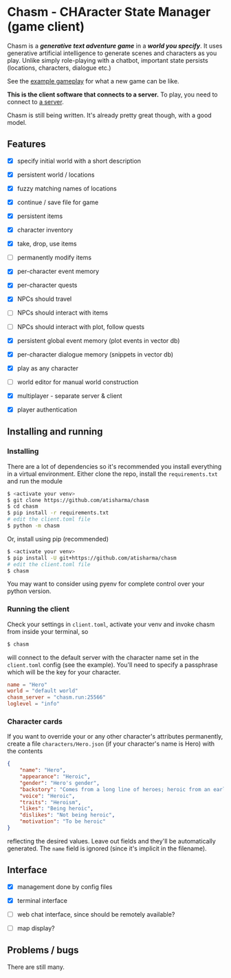 # Chasm - CHAracter State Manager (game client)

Chasm is a ***generative text adventure game*** in a ***world you
specify***. It uses generative artificial intelligence to generate
scenes and characters as you play. Unlike simply role-playing with a
chatbot, important state persists (locations, characters, dialogue
etc.)

See the [example gameplay](example-gameplay.md) for what a new game can be like.

**This is the client software that connects to a server.**
To play, you need to connect to [a server](https://github.com/atisharma/chasm_engine).

Chasm is still being written. It's already pretty great though,
with a good model.


## Features

* [x] specify initial world with a short description
* [x] persistent world / locations
* [x] fuzzy matching names of locations
* [x] continue / save file for game
* [x] persistent items
* [x] character inventory
* [x] take, drop, use items
* [ ] permanently modify items
* [x] per-character event memory
* [x] per-character quests
* [x] NPCs should travel
* [ ] NPCs should interact with items
* [ ] NPCs should interact with plot, follow quests
* [x] persistent global event memory (plot events in vector db)
* [x] per-character dialogue memory (snippets in vector db)
* [x] play as any character
* [ ] world editor for manual world construction
* [x] multiplayer - separate server & client
* [x] player authentication


## Installing and running

### Installing

There are a lot of dependencies so it's recommended you install
everything in a virtual environment.  Either clone the repo, install
the `requirements.txt` and run the module
```bash
$ <activate your venv>
$ git clone https://github.com/atisharma/chasm
$ cd chasm
$ pip install -r requirements.txt
# edit the client.toml file
$ python -m chasm
```

Or, install using pip (recommended)
```bash
$ <activate your venv>
$ pip install -U git+https://github.com/atisharma/chasm
# edit the client.toml file
$ chasm
```

You may want to consider using pyenv for complete control over your python version.


### Running the client

Check your settings in `client.toml`, activate your venv and invoke chasm from inside your terminal, so
```bash
$ chasm
```
will connect to the default server with the character name set in the `client.toml` config (see the example). You'll need to specify a passphrase which will be the key for your character.

```toml
name = "Hero"
world = "default world"
chasm_server = "chasm.run:25566"
loglevel = "info"
```

### Character cards

If you want to override your or any other character's attributes
permanently, create a file `characters/Hero.json` (if your character's
name is Hero) with the contents
```json
{
    "name": "Hero",
    "appearance": "Heroic",
    "gender": "Hero's gender",
    "backstory": "Comes from a long line of heroes; heroic from an early age.",
    "voice": "Heroic",
    "traits": "Heroism",
    "likes": "Being heroic",
    "dislikes": "Not being heroic",
    "motivation": "To be heroic"
}
```
reflecting the desired values. Leave out fields and they'll be automatically generated. The `name` field is ignored (since it's implicit in the filename).


## Interface

- [x] management done by config files
- [x] terminal interface
- [ ] web chat interface, since should be remotely available?
- [ ] map display?


## Problems / bugs

There are still many.
